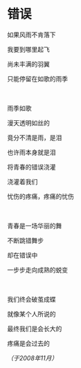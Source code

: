 # 错误

如果风雨不肯落下

我要到哪里起飞

尚未丰满的羽翼

只能停留在如歌的雨季

　

雨季如歌

漫天透明如丝的

竟分不清是雨，是泪

也许雨本身就是泪

将青春的错误浇灌

浇灌着我们

忧伤的疼痛，疼痛的忧伤

　

青春是一场华丽的舞

不断跳错舞步

却在错误中

一步步走向成熟的蜕变

　

我们终会破茧成蝶

就像某个人所说的

最终我们是会长大的

疼痛是会过去的

*（于2008年11月）*

